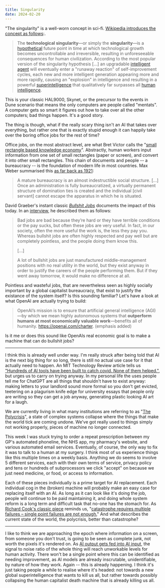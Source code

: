 ```yaml
---
title: Singularity
date: 2024-02-20
---
```


"The singularity" is a well-worn concept in sci-fi. [Wikipedia introduces the concept as follows](https://en.wikipedia.org/wiki/Technological_singularity):.

> The **technological singularity**—or simply the **singularity**—is a [hypothetical](https://en.wikipedia.org/wiki/Hypothetical "Hypothetical") future point in time at which technological growth becomes uncontrollable and irreversible, resulting in unforeseeable consequences for human civilization. According to the most popular version of the singularity hypothesis [...] an upgradable [intelligent agent](https://en.wikipedia.org/wiki/Intelligent_agent "Intelligent agent") will eventually enter a "runaway reaction" of self-improvement cycles, each new and more intelligent generation appearing more and more rapidly, causing an "explosion" in intelligence and resulting in a powerful [superintelligence](https://en.wikipedia.org/wiki/Superintelligence "Superintelligence") that qualitatively far surpasses all [human intelligence](https://en.wikipedia.org/wiki/Human_intelligence "Human intelligence").

This is your classic HAL9000, Skynet, or the precursor to the events in Dune scenario that means the only computers are people called "mentats". A computer gets so smart it figures out how to take over all the other computers; bad things happen. It's a good story.

The thing is though, what if the really scary thing isn't an AI that takes over everything, but rather one that is exactly stupid enough it can happily take over the boring office jobs for the rest of time?

Office jobs, on the most abstract level, are what Bret Victor calls the "[small rectangle based knowledge economy](https://www.youtube.com/watch?v=agOdP2Bmieg)". Abstractly, human workers input information from one set of small rectangles (paper or screen), and convert it into other small rectangles. This chain of documents and people -- a bureaucracy -- is the foundation of modern life in most countries. Max Weber summarised this [as far back as 1921](https://www.researchgate.net/publication/314478190_Bureaucracy_by_Max_Weber_edited_and_translated_by_Tony_Waters_and_Dagmar_Waters):

> A mature bureaucracy is an almost indestructible social structure. [...] Once an administration is fully bureaucratized, a virtually permanent structure of domination ties is created and the individual [civil servant] cannot escape the apparatus in which he is situated.

David Graeber's instant classic _[Bullshit Jobs](https://en.wikipedia.org/wiki/Bullshit_Jobs)_ documents the impact of this today. In an [interview](https://www.vox.com/2018/5/8/17308744/bullshit-jobs-book-david-graeber-occupy-wall-street-karl-marx), he described them as follows: 

> Bad jobs are bad because they’re hard or they have terrible conditions or the pay sucks, but often these jobs are very useful. In fact, in our society, often the more useful the work is, the less they pay you. Whereas bullshit jobs are often highly respected and pay well but are completely pointless, and the people doing them know this.
> 
> [...]
> 
> A lot of bullshit jobs are just manufactured middle-management positions with no real utility in the world, but they exist anyway in order to justify the careers of the people performing them. But if they went away tomorrow, it would make no difference at all.

Pointless and wasteful jobs, that are nevertheless seen as highly socially important by a global capitalist bureaucracy, that exist to justify the existance of the system itself? Is this sounding familiar? Let's have a look at what OpenAI are actually trying to build:

> OpenAI’s mission is to ensure that artificial general intelligence (AGI)—by which we mean highly autonomous systems that **outperform humans at most economically valuable work**—benefits all of humanity. https://openai.com/charter. (emphasis added)

Is it me or does this sound like OpenAIs real economic goal is to make a machine that can do bullshit jobs?

---

I think this is already well under way. I'm really struck after being told that AI is the next big thing for so long, there is still no actual use case for it that actually need to happen. An MIT Technology Review article tells us ["Hundreds of AI tools have been built to catch covid. None of them helped."](https://www.technologyreview.com/2021/07/30/1030329/machine-learning-ai-failed-covid-hospital-diagnosis-pandemic/), but urges us to carry on trying anyway. In my personal life the uses people tell me for ChatGPT are all things that shouldn't have to exist anyway: making letters to your landlord sound more formal so you don't get evicted, teetering on a plagurism knife edge for university essays that people only are writing so they can get a job anyway, generating plastic looking AI art for a laugh.

We are currently living in what many institutions are referring to as "[The Polycrisis](https://www.phenomenalworld.org/series/the-polycrisis/)", a state of complex systems collapse where the things that make the world tick are coming undone. We've got really used to things simply not working properly, pieces of machine no longer connected. 

This week I was stuck trying to order a repeat prescription between my GP's automated phoneline, the NHS app, my pharmacy's website, and various automated email services. Eventually, of course, the only way to fix it was to talk to a human at my surgery. I think most of us experience things like this multiple times on a weekly basis. Anything we do seems to involve 5 different services, each with their own terms of service, privacy policy and tens or hundreds of subprocessors we click "accept" on because we just need medicine, or food, or access to information.

Each of these pieces individually is a prime target for AI replacement. Each individual cog in the (broken) machine will probably make an easy case for replacing itself with an AI. As long as it can look like it's doing the job, people will continue to be paid maintaining it, and doing whole system reform is a long term and difficult task that no-one has the stomach for. As [Richard Cook's classic piece](https://how.complexsystems.fail/) reminds us, "[catastrophe requires multiple failures – single point failures are not enough.](https://how.complexsystems.fail/#3)" And what describes the current state of the world, the polycrisis, better than catastrophe?

---

I like to think we are approaching the epoch where information on a screen, from someone you don't trust, is going to be seen as complete junk, not worth the pixels it's rendered on. As [AI output gets fed into AI input](https://arstechnica.com/information-technology/2023/12/elon-musks-ai-bot-grok-speaks-as-if-made-by-openai-in-some-tests-causing-a-stir/), the signal to noise ratio of the whole thing will reach unworkable levels for human activity. There won't be a single point where this can be identified as needing improvement, as AI models are already inscrutable, unidentifiable, by nature of how they work. Again -- this is already happening. I think it's just taking people a while to realise where it's headed: not towards a new global superintelligence that wants to kill us all, but rather towards possibly collapsing the human capitalist death machine that is already killing us all.


